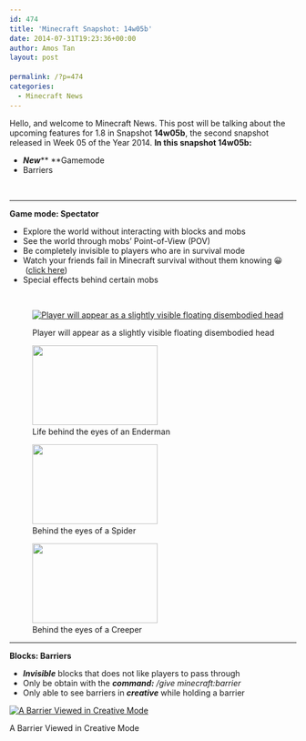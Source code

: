 ```yaml
---
id: 474
title: 'Minecraft Snapshot: 14w05b'
date: 2014-07-31T19:23:36+00:00
author: Amos Tan
layout: post

permalink: /?p=474
categories:
  - Minecraft News
---
```

Hello, and welcome to Minecraft News. This post will be talking about the upcoming features for 1.8 in Snapshot **14w05b**, the second snapshot released in Week 05 of the Year 2014. **In this snapshot 14w05b:**

  * _**New**_** **Gamemode
  * Barriers

&nbsp;

* * *

**Game mode: Spectator**

  * Explore the world without interacting with blocks and mobs
  * See the world through mobs&#8217; Point-of-View (POV)
  * Be completely invisible to players who are in survival mode
  * Watch your friends fail in Minecraft survival without them knowing 😀  (<a title="Newbie in Minecraft" href="/?cat=4" target="_blank">click here</a>)
  * Special effects behind certain mobs

&nbsp;<figure id="attachment_533" style="width: 620px" class="wp-caption aligncenter">

[<img class="wp-image-533 size-medium" src="/wp-content/uploads/2014/08/2014-08-06_23.13.59-620x348.png" alt="Player will appear as a slightly visible floating disembodied head  " width="620" height="348" srcset="http://128.199.175.217/wp-content/uploads/2014/08/2014-08-06_23.13.59-620x348.png 620w, http://128.199.175.217/wp-content/uploads/2014/08/2014-08-06_23.13.59.png 854w" sizes="(max-width: 620px) 100vw, 620px" />](/wp-content/uploads/2014/08/2014-08-06_23.13.59.png)<figcaption class="wp-caption-text">Player will appear as a slightly visible floating disembodied head</figcaption></figure> 

<div id='gallery-2' class='gallery galleryid-474 gallery-columns-3 gallery-size-thumbnail'>
  <figure class='gallery-item'> 
  
  <div class='gallery-icon landscape'>
    <a href='http://128.199.175.217/?attachment_id=534#main'><img width="220" height="140" src="http://128.199.175.217/wp-content/uploads/2014/08/2014-08-06_23.16.14-220x140.png" class="attachment-thumbnail size-thumbnail" alt="" aria-describedby="gallery-2-534" /></a>
  </div><figcaption class='wp-caption-text gallery-caption' id='gallery-2-534'> Life behind the eyes of an Enderman </figcaption></figure><figure class='gallery-item'> 
  
  <div class='gallery-icon landscape'>
    <a href='http://128.199.175.217/?attachment_id=536#main'><img width="220" height="140" src="http://128.199.175.217/wp-content/uploads/2014/08/2014-08-06_23.16.47-220x140.png" class="attachment-thumbnail size-thumbnail" alt="" aria-describedby="gallery-2-536" /></a>
  </div><figcaption class='wp-caption-text gallery-caption' id='gallery-2-536'> Behind the eyes of a Spider </figcaption></figure><figure class='gallery-item'> 
  
  <div class='gallery-icon landscape'>
    <a href='http://128.199.175.217/?attachment_id=535#main'><img width="220" height="140" src="http://128.199.175.217/wp-content/uploads/2014/08/2014-08-06_23.24.33-220x140.png" class="attachment-thumbnail size-thumbnail" alt="" aria-describedby="gallery-2-535" /></a>
  </div><figcaption class='wp-caption-text gallery-caption' id='gallery-2-535'> Behind the eyes of a Creeper </figcaption></figure>
</div>

* * *

**Blocks: Barriers**

  * _**Invisible**_ blocks that does not like players to pass through
  * Only be obtain with the _**command:**_ _/give <player> minecraft:barrier <amount>_
  * Only able to see barriers in _**creative**_ while holding a barrier<figure id="attachment_537" style="width: 620px" class="wp-caption aligncenter">

[<img class="wp-image-537 size-medium" src="/wp-content/uploads/2014/08/2014-08-06_23.19.11-620x348.png" alt="A Barrier Viewed in Creative Mode" width="620" height="348" srcset="http://128.199.175.217/wp-content/uploads/2014/08/2014-08-06_23.19.11-620x348.png 620w, http://128.199.175.217/wp-content/uploads/2014/08/2014-08-06_23.19.11.png 854w" sizes="(max-width: 620px) 100vw, 620px" />](/wp-content/uploads/2014/08/2014-08-06_23.19.11.png)<figcaption class="wp-caption-text">A Barrier Viewed in Creative Mode</figcaption></figure> 

&nbsp;